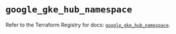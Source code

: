 # `google_gke_hub_namespace`

Refer to the Terraform Registry for docs: [`google_gke_hub_namespace`](https://registry.terraform.io/providers/hashicorp/google/6.29.0/docs/resources/gke_hub_namespace).
